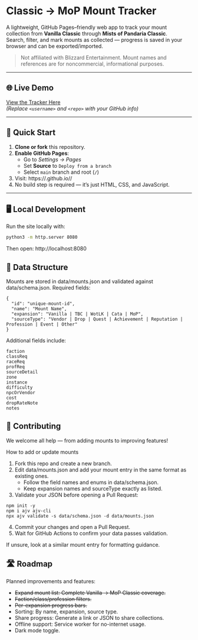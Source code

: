 # Classic → MoP Mount Tracker

A lightweight, GitHub Pages–friendly web app to track your mount collection from **Vanilla Classic** through **Mists of Pandaria Classic**.  
Search, filter, and mark mounts as collected — progress is saved in your browser and can be exported/imported.

> Not affiliated with Blizzard Entertainment. Mount names and references are for noncommercial, informational purposes.

---

## 🌐 Live Demo
[View the Tracker Here](https://<username>.github.io/<repo>/)  
*(Replace `<username>` and `<repo>` with your GitHub info)*

---

## 🚀 Quick Start

1. **Clone or fork** this repository.
2. **Enable GitHub Pages**:  
   - Go to *Settings → Pages*  
   - Set **Source** to `Deploy from a branch`  
   - Select `main` branch and root (`/`)
3. Visit:  https://<username>.github.io/<repo>/
4. No build step is required — it’s just HTML, CSS, and JavaScript.

---

## 🖥 Local Development
Run the site locally with:
```bash
python3 -m http.server 8080
```
Then open:
http://localhost:8080

## 📄 Data Structure
Mounts are stored in data/mounts.json and validated against data/schema.json.
Required fields:
```
{
  "id": "unique-mount-id",
  "name": "Mount Name",
  "expansion": "Vanilla | TBC | WotLK | Cata | MoP",
  "sourceType": "Vendor | Drop | Quest | Achievement | Reputation | Profession | Event | Other"
}
```
Additional fields include:
```
faction
classReq
raceReq
profReq
sourceDetail
zone
instance
difficulty
npcOrVendor
cost
dropRateNote
notes
```

## 🤝 Contributing
We welcome all help — from adding mounts to improving features!

How to add or update mounts
1. Fork this repo and create a new branch.
2. Edit data/mounts.json and add your mount entry in the same format as existing ones.
    - Follow the field names and enums in data/schema.json.
    - Keep expansion names and sourceType exactly as listed.
3. Validate your JSON before opening a Pull Request:
```
npm init -y
npm i ajv ajv-cli
npx ajv validate -s data/schema.json -d data/mounts.json
```
4. Commit your changes and open a Pull Request.
5. Wait for GitHub Actions to confirm your data passes validation.

If unsure, look at a similar mount entry for formatting guidance.

## 🛣 Roadmap
Planned improvements and features:
- ~~Expand mount list: Complete Vanilla → MoP Classic coverage.~~
- ~~Faction/class/profession filters.~~
- ~~Per-expansion progress bars.~~
- Sorting: By name, expansion, source type.
- Share progress: Generate a link or JSON to share collections.
- Offline support: Service worker for no-internet usage.
- Dark mode toggle.

